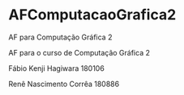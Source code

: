# AFComputacaoGrafica2
AF para Computação Gráfica 2

AF para o curso de Computação Gráfica 2

Fábio Kenji Hagiwara 180106

Renê Nascimento Corrêa 180886
